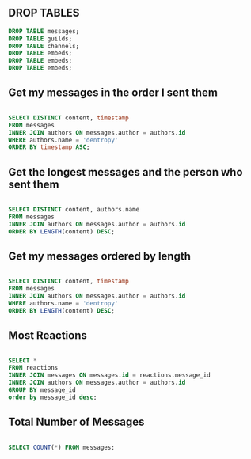 ## DROP TABLES

``` sql
DROP TABLE messages;
DROP TABLE guilds;
DROP TABLE channels;
DROP TABLE embeds;
DROP TABLE embeds;
DROP TABLE embeds;
```


## Get my messages in the order I sent them

``` sql

SELECT DISTINCT content, timestamp
FROM messages
INNER JOIN authors ON messages.author = authors.id
WHERE authors.name = 'dentropy'
ORDER BY timestamp ASC;


```

## Get the longest messages and the person who sent them

``` sql

SELECT DISTINCT content, authors.name
FROM messages
INNER JOIN authors ON messages.author = authors.id
ORDER BY LENGTH(content) DESC;

```

## Get my messages ordered by length

``` sql

SELECT DISTINCT content, timestamp
FROM messages
INNER JOIN authors ON messages.author = authors.id
WHERE authors.name = 'dentropy'
ORDER BY LENGTH(content) DESC;

```

## Most Reactions


``` sql

SELECT *
FROM reactions
INNER JOIN messages ON messages.id = reactions.message_id
INNER JOIN authors ON messages.author = authors.id
GROUP BY message_id
order by message_id desc;

```

## Total Number of Messages

``` sql

SELECT COUNT(*) FROM messages;

```